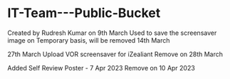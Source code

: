 # IT-Team---Public-Bucket

Created by Rudresh Kumar on 9th March
Used to save the screensaver image on Temporary basis, will be removed 14th March


27th March 
Upload VOR screensaver for iZealiant 
Remove on 28th March

Added Self Review Poster - 7 Apr 2023
Remove on 10 Apr 2023
